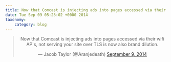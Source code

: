 ```yaml
---
title: Now that Comcast is injecting ads into pages accessed via their wifi AP's, not serving your site over TLS is now also brand dilution.
date: Tue Sep 09 05:23:02 +0000 2014
taxonomy:
    category: blog
---
```

<blockquote class="twitter-tweet" align="center" width="350"><p lang="en" dir="ltr">Now that Comcast is injecting ads into pages accessed via their wifi AP&#39;s, not serving your site over TLS is now also brand dilution.</p>&mdash; Jacob Taylor (@Aranjedeath) <a href="https://twitter.com/Aranjedeath/status/509167458804985856">September 9, 2014</a></blockquote>
